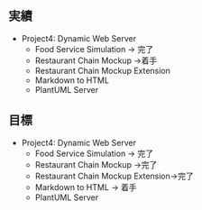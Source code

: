 ## 実績
- Project4: Dynamic Web Server
    - Food Service Simulation -> 完了
    - Restaurant Chain Mockup ->着手
    - Restaurant Chain Mockup Extension
    - Markdown to HTML
    - PlantUML Server

## 目標
- Project4: Dynamic Web Server
    - Food Service Simulation -> 完了
    - Restaurant Chain Mockup ->完了
    - Restaurant Chain Mockup Extension->完了
    - Markdown to HTML -> 着手
    - PlantUML Server